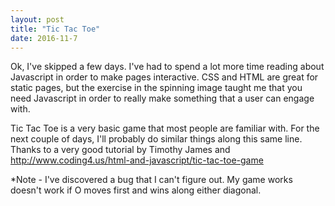 ```yaml
---
layout: post
title: "Tic Tac Toe"
date: 2016-11-7
---
```


Ok, I've skipped a few days.  I've had to spend a lot more time reading about Javascript in order to make pages interactive.  CSS and HTML are great for static pages, but the exercise in the spinning image taught me that you need Javascript in order to really make something that a user can engage with.

Tic Tac Toe is a very basic game that most people are familiar with.  For the next couple of days, I'll probably do similar things along this same line.  Thanks to a very good tutorial by Timothy James and http://www.coding4.us/html-and-javascript/tic-tac-toe-game

*Note - I've discovered a bug that I can't figure out.  My game works doesn't work if O moves first and wins along either diagonal.
